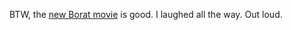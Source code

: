 BTW, the <a href="https://www.metacritic.com/movie/borat-subsequent-moviefilm-delivery-of-prodigious-bribe-to-american-regime-for-make-benefit-once-glo">new Borat movie</a> is good. I laughed all the way. Out loud. 
